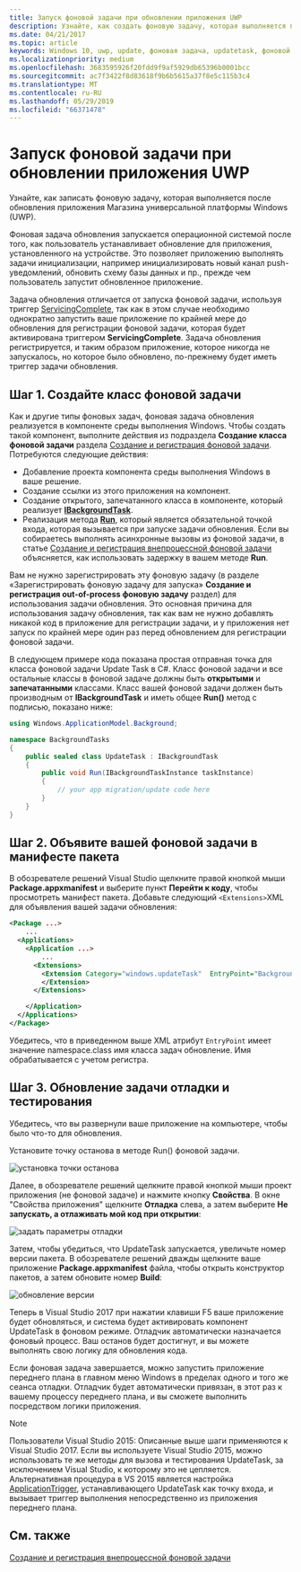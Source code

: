 ```yaml
---
title: Запуск фоновой задачи при обновлении приложения UWP
description: Узнайте, как создать фоновую задачу, которая выполняется при обновлении приложения магазина универсальной платформы Windows (UWP).
ms.date: 04/21/2017
ms.topic: article
keywords: Windows 10, uwp, update, фоновая задача, updatetask, фоновой задачи
ms.localizationpriority: medium
ms.openlocfilehash: 3683595926f20fdd9f9af5929db65396b0001bcc
ms.sourcegitcommit: ac7f3422f8d83618f9b6b5615a37f8e5c115b3c4
ms.translationtype: MT
ms.contentlocale: ru-RU
ms.lasthandoff: 05/29/2019
ms.locfileid: "66371478"
---
```

# <a name="run-a-background-task-when-your-uwp-app-is-updated"></a>Запуск фоновой задачи при обновлении приложения UWP

Узнайте, как записать фоновую задачу, которая выполняется после обновления приложения Магазина универсальной платформы Windows (UWP).

Фоновая задача обновления запускается операционной системой после того, как пользователь устанавливает обновление для приложения, установленного на устройстве. Это позволяет приложению выполнять задачи инициализации, например инициализировать новый канал push-уведомлений, обновить схему базы данных и пр., прежде чем пользователь запустит обновленное приложение.

Задача обновления отличается от запуска фоновой задачи, используя триггер [ServicingComplete](https://docs.microsoft.com/uwp/api/Windows.ApplicationModel.Background.SystemTriggerType), так как в этом случае необходимо однократно запустить ваше приложение по крайней мере до обновления для регистрации фоновой задачи, которая будет активирована триггером **ServicingComplete**.  Задача обновления регистрируется, и таким образом приложение, которое никогда не запускалось, но которое было обновлено, по-прежнему будет иметь триггер задачи обновления.

## <a name="step-1-create-the-background-task-class"></a>Шаг 1. Создайте класс фоновой задачи

Как и другие типы фоновых задач, фоновая задача обновления реализуется в компоненте среды выполнения Windows. Чтобы создать такой компонент, выполните действия из подраздела **Создание класса фоновой задачи** раздела [Создание и регистрация фоновой задачи](https://docs.microsoft.com/windows/uwp/launch-resume/create-and-register-a-background-task). Потребуются следующие действия:

- Добавление проекта компонента среды выполнения Windows в ваше решение.
- Создание ссылки из этого приложения на компонент.
- Создание открытого, запечатанного класса в компоненте, который реализует [**IBackgroundTask**](https://docs.microsoft.com/uwp/api/Windows.ApplicationModel.Background.IBackgroundTask).
- Реализация метода [**Run**](https://docs.microsoft.com/uwp/api/windows.applicationmodel.background.ibackgroundtask.), который является обязательной точкой входа, которая вызывается при запуске задачи обновления. Если вы собираетесь выполнять асинхронные вызовы из фоновой задачи, в статье [Создание и регистрация внепроцессной фоновой задачи](https://docs.microsoft.com/windows/uwp/launch-resume/create-and-register-a-background-task) объясняется, как использовать задержку в вашем методе **Run**.

Вам не нужно зарегистрировать эту фоновую задачу (в разделе «Зарегистрировать фоновую задачу для запуска» **Создание и регистрация out-of-process фоновую задачу** раздел) для использования задачи обновления. Это основная причина для использования задачу обновления, так как вам не нужно добавлять никакой код в приложение для регистрации задачи, и у приложения нет запуск по крайней мере один раз перед обновлением для регистрации фоновой задачи.

В следующем примере кода показана простая отправная точка для класса фоновой задачи Update Task в C#. Класс фоновой задачи и все остальные классы в фоновой задаче должны быть **открытыми** и **запечатанными** классами. Класс вашей фоновой задачи должен быть производным от **IBackgroundTask** и иметь общее **Run()** метод с подписью, показано ниже:

```cs
using Windows.ApplicationModel.Background;

namespace BackgroundTasks
{
    public sealed class UpdateTask : IBackgroundTask
    {
        public void Run(IBackgroundTaskInstance taskInstance)
        {
            // your app migration/update code here
        }
    }
}
```

## <a name="step-2-declare-your-background-task-in-the-package-manifest"></a>Шаг 2. Объявите вашей фоновой задачи в манифесте пакета

В обозревателе решений Visual Studio щелкните правой кнопкой мыши **Package.appxmanifest** и выберите пункт **Перейти к коду**, чтобы просмотреть манифест пакета. Добавьте следующий `<Extensions>`XML для объявления вашей задачи обновления:

```XML
<Package ...>
    ...
  <Applications>  
    <Application ...>  
        ...
      <Extensions>  
        <Extension Category="windows.updateTask"  EntryPoint="BackgroundTasks.UpdateTask">  
        </Extension>  
      </Extensions>

    </Application>  
  </Applications>  
</Package>
```

Убедитесь, что в приведенном выше XML атрибут `EntryPoint` имеет значение namespace.class имя класса задач обновление. Имя обрабатывается с учетом регистра.

## <a name="step-3-debugtest-your-update-task"></a>Шаг 3. Обновление задачи отладки и тестирования

Убедитесь, что вы развернули ваше приложение на компьютере, чтобы было что-то для обновления.

Установите точку останова в методе Run() фоновой задачи.

![установка точки останова](images/run-func-breakpoint.png)

Далее, в обозревателе решений щелкните правой кнопкой мыши проект приложения (не фоновой задаче) и нажмите кнопку **Свойства**. В окне "Свойства приложения" щелкните **Отладка** слева, а затем выберите **Не запускать, а отлаживать мой код при открытии**:

![задать параметры отладки](images/do-not-launch-but-debug.png)

Затем, чтобы убедиться, что UpdateTask запускается, увеличьте номер версии пакета. В обозревателе решений дважды щелкните ваше приложение **Package.appxmanifest** файла, чтобы открыть конструктор пакетов, а затем обновите номер **Build**:

![обновление версии](images/bump-version.png)

Теперь в Visual Studio 2017 при нажатии клавиши F5 ваше приложение будет обновляться, и система будет активировать компонент UpdateTask в фоновом режиме. Отладчик автоматически назначается фоновый процесс. Ваш останов будет достигнут, и вы можете выполнять свою логику для обновления кода.

Если фоновая задача завершается, можно запустить приложение переднего плана в главном меню Windows в пределах одного и того же сеанса отладки. Отладчик будет автоматически привязан, в этот раз к вашему процессу переднего плана, и вы сможете выполнить посредством логики приложения.

> [!NOTE]
> Пользователи Visual Studio 2015: Описанные выше шаги применяются к Visual Studio 2017. Если вы используете Visual Studio 2015, можно использовать те же методы для вызова и тестирования UpdateTask, за исключением Visual Studio, к которому это не цепляется. Альтернативная процедура в VS 2015 является настройка [ApplicationTrigger](https://docs.microsoft.com/windows/uwp/launch-resume/trigger-background-task-from-app), устанавливающего UpdateTask как точку входа, и вызывает триггер выполнения непосредственно из приложения переднего плана.

## <a name="see-also"></a>См. также

[Создание и регистрация внепроцессной фоновой задачи](https://docs.microsoft.com/windows/uwp/launch-resume/create-and-register-a-background-task)
